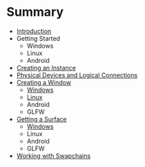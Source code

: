 # Summary

* [Introduction](README.md)
* Getting Started
   * Windows
   * Linux
   * Android
* [Creating an Instance](chap2/creating_an_instance.md)
* [Physical Devices and Logical Connections](chap3/physical_devices_and_logical_connections.md)
* [Creating a Window](chap4/creating_a_window.md)
   * [Windows](chap4/windows.md)
   * [Linux](chap4/linux.md)
   * Android
   * GLFW
* [Getting a Surface](chap5/getting_a_surface.md)
   * [Windows](chap5/windows.md)
   * Linux
   * Android
   * GLFW
* [Working with Swapchains](chap6/working_with_swapchains.md)

